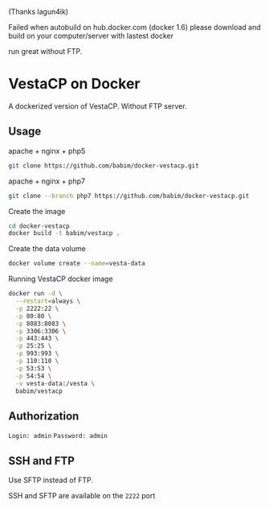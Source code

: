 (Thanks lagun4ik)

Failed when autobuild on hub.docker.com (docker 1.6)
please download and build on your computer/server with lastest docker

run great without FTP.

# VestaCP on Docker

A dockerized version of VestaCP. Without FTP server.

Usage
-----

apache + nginx + php5
```bash
git clone https://github.com/babim/docker-vestacp.git
```

apache + nginx + php7
```bash
git clone --branch php7 https://github.com/babim/docker-vestacp.git
```

Create the image

```bash
cd docker-vestacp
docker build -t babim/vestacp .
```

Create the data volume
```bash
docker volume create --name=vesta-data
```

Running VestaCP docker image
```bash
docker run -d \
  --restart=always \
  -p 2222:22 \
  -p 80:80 \
  -p 8083:8083 \
  -p 3306:3306 \
  -p 443:443 \
  -p 25:25 \
  -p 993:993 \
  -p 110:110 \
  -p 53:53 \
  -p 54:54 \
  -v vesta-data:/vesta \
  babim/vestacp
```

Authorization
---

`Login: admin`
`Password: admin`


SSH and FTP
---

Use SFTP instead of FTP.

SSH and SFTP are available on the `2222` port
